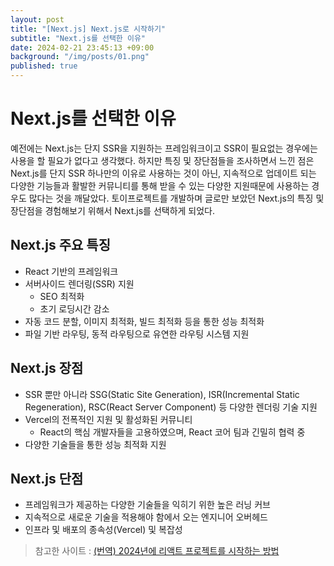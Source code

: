 ```yaml
---
layout: post
title: "[Next.js] Next.js로 시작하기"
subtitle: "Next.js를 선택한 이유"
date: 2024-02-21 23:45:13 +09:00
background: "/img/posts/01.png"
published: true
---
```


# Next.js를 선택한 이유

예전에는 Next.js는 단지 SSR을 지원하는 프레임워크이고 SSR이 필요없는 경우에는 사용을 할 필요가 없다고 생각했다. 하지만 특징 및 장단점들을 조사하면서 느낀 점은 Next.js를 단지 SSR 하나만의 이유로 사용하는 것이 아닌, 지속적으로 업데이트 되는 다양한 기능들과 활발한 커뮤니티를 통해 받을 수 있는 다양한 지원때문에 사용하는 경우도 많다는 것을 깨달았다. 토이프로젝트를 개발하며 글로만 보았던 Next.js의 특징 및 장단점을 경험해보기 위해서 Next.js를 선택하게 되었다.

## Next.js 주요 특징

- React 기반의 프레임워크
- 서버사이드 렌더링(SSR) 지원
  - SEO 최적화
  - 초기 로딩시간 감소
- 자동 코드 분할, 이미지 최적화, 빌드 최적화 등을 통한 성능 최적화
- 파일 기반 라우팅, 동적 라우팅으로 유연한 라우팅 시스템 지원

## Next.js 장점

- SSR 뿐만 아니라 SSG(Static Site Generation), ISR(Incremental Static Regeneration), RSC(React Server Component) 등 다양한 렌더링 기술 지원
- Vercel의 전폭적인 지원 및 활성화된 커뮤니티
  - React의 핵심 개발자들을 고용하였으며, React 코어 팀과 긴밀히 협력 중
- 다양한 기술들을 통한 성능 최적화 지원

## Next.js 단점

- 프레임워크가 제공하는 다양한 기술들을 익히기 위한 높은 러닝 커브
- 지속적으로 새로운 기술을 적용해야 함에서 오는 엔지니어 오버헤드
- 인프라 및 배포의 종속성(Vercel) 및 복잡성

> 참고한 사이트 : [(번역) 2024년에 리액트 프로젝트를 시작하는 방법](https://velog.io/@lky5697/react-starter?utm_source=substack&utm_medium=email)
